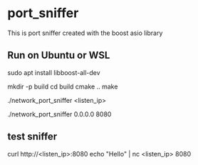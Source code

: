 # port_sniffer
This is port sniffer created with the boost asio library





## Run on Ubuntu or WSL 




sudo apt install libboost-all-dev


mkdir -p build
cd build
cmake ..
make


./network_port_sniffer <listen_ip> <port>


./network_port_sniffer 0.0.0.0 8080



## test sniffer


curl http://<listen_ip>:8080
echo "Hello" | nc <listen_ip> 8080